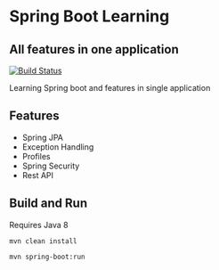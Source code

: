 # Spring Boot Learning
## All features in one application

[![Build Status](https://travis-ci.org/joemccann/dillinger.svg?branch=master)](https://travis-ci.org/joemccann/dillinger)

Learning Spring boot and features in single application

## Features

- Spring JPA
- Exception Handling
- Profiles
- Spring Security
- Rest API

## Build and Run

Requires Java 8


```
mvn clean install
```

```
mvn spring-boot:run
```